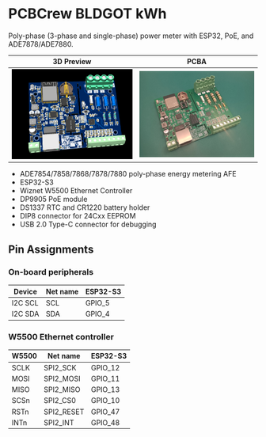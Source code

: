 # PCBCrew BLDGOT kWh

Poly-phase (3-phase and single-phase) power meter with ESP32, PoE, and ADE7878/ADE7880.

| 3D Preview                                                   | PCBA                                                     |
| ------------------------------------------------------------ | -------------------------------------------------------- |
| ![pcbcrew-bldgot-kwh-3d-preview](./doc/image/3d-preview.png) | ![pcbcrew-bldgot-kwh-pcb-assembly](./doc/image/pcba.png) |

* ADE7854/7858/7868/7878/7880 poly-phase energy metering AFE
* ESP32-S3
* Wiznet W5500 Ethernet Controller
* DP9905 PoE module
* DS1337 RTC and CR1220 battery holder
* DIP8 connector for 24Cxx EEPROM
* USB 2.0 Type-C connector for debugging

## Pin Assignments

### On-board peripherals

| Device          | Net name  | ESP32-S3 |
| --------------- | --------- | -------- |
| I2C SCL         | SCL       | GPIO_5   |
| I2C SDA         | SDA       | GPIO_4   |

### W5500 Ethernet controller

| W5500 | Net name   | ESP32-S3 |
| ----- | ---------- | -------- |
| SCLK  | SPI2_SCK   | GPIO_12  |
| MOSI  | SPI2_MOSI  | GPIO_11  |
| MISO  | SPI2_MISO  | GPIO_13  |
| SCSn  | SPI2_CS0   | GPIO_10  |
| RSTn  | SPI2_RESET | GPIO_47  |
| INTn  | SPI2_INT   | GPIO_48  |
